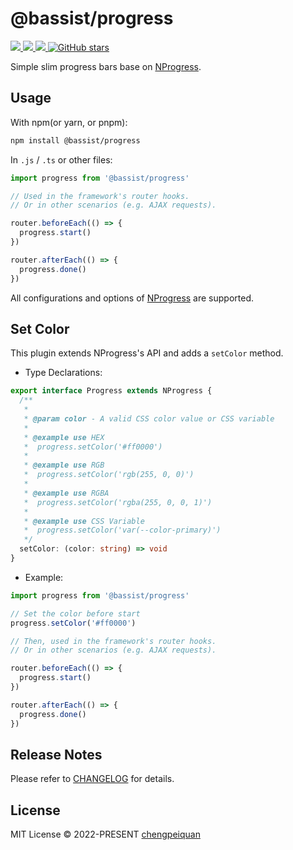 # @bassist/progress

<p>
  <a href='https://www.npmjs.com/package/@bassist/progress'>
    <img src="https://img.shields.io/npm/v/@bassist/progress?color=f43f5e&label=npm" />
  </a>
  <a href="https://www.npmjs.com/package/@bassist/progress" target="__blank">
    <img src="https://img.shields.io/npm/dt/@bassist/progress?color=f43f5e&label=downloads" />
  </a>
  <a href="https://paka.dev/npm/@bassist/progress" target="__blank">
    <img src="https://img.shields.io/static/v1?label=&message=docs%20%26%20demos&color=f43f5e" />
  </a>
  <a href="https://github.com/chengpeiquan/bassist" target="__blank">
    <img alt="GitHub stars" src="https://img.shields.io/github/stars/chengpeiquan/bassist?style=social" />
  </a>
</p>

Simple slim progress bars base on [NProgress](https://www.npmjs.com/package/nprogress).

## Usage

With npm(or yarn, or pnpm):

```bash
npm install @bassist/progress
```

In `.js` / `.ts` or other files:

```ts
import progress from '@bassist/progress'

// Used in the framework's router hooks.
// Or in other scenarios (e.g. AJAX requests).

router.beforeEach(() => {
  progress.start()
})

router.afterEach(() => {
  progress.done()
})
```

All configurations and options of [NProgress](https://www.npmjs.com/package/nprogress) are supported.

## Set Color

This plugin extends NProgress's API and adds a `setColor` method.

- Type Declarations:

```ts
export interface Progress extends NProgress {
  /**
   *
   * @param color - A valid CSS color value or CSS variable
   *
   * @example use HEX
   *  progress.setColor('#ff0000')
   *
   * @example use RGB
   *  progress.setColor('rgb(255, 0, 0)')
   *
   * @example use RGBA
   *  progress.setColor('rgba(255, 0, 0, 1)')
   *
   * @example use CSS Variable
   *  progress.setColor('var(--color-primary)')
   */
  setColor: (color: string) => void
}
```

- Example:

```ts
import progress from '@bassist/progress'

// Set the color before start
progress.setColor('#ff0000')

// Then, used in the framework's router hooks.
// Or in other scenarios (e.g. AJAX requests).

router.beforeEach(() => {
  progress.start()
})

router.afterEach(() => {
  progress.done()
})
```

## Release Notes

Please refer to [CHANGELOG](https://github.com/chengpeiquan/bassist/blob/main/packages/progress/CHANGELOG.md) for details.

## License

MIT License © 2022-PRESENT [chengpeiquan](https://github.com/chengpeiquan)
